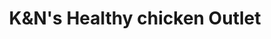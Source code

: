 ---
title: "K&N's Healthy chicken Outlet"
url: /karachi/kandns-healthy-chicken-outlet/
shop: supermarket
---